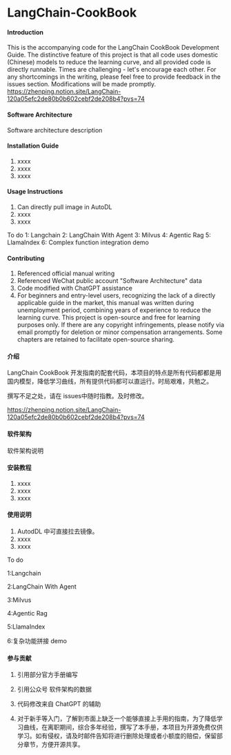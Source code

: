 # LangChain-CookBook 

#### Introduction
This is the accompanying code for the LangChain CookBook Development Guide. The distinctive feature of this project is that all code uses domestic (Chinese) models to reduce the learning curve, and all provided code is directly runnable. Times are challenging - let's encourage each other.
For any shortcomings in the writing, please feel free to provide feedback in the issues section. Modifications will be made promptly.
https://zhenping.notion.site/LangChain-120a05efc2de80b0b602cebf2de208b4?pvs=74

#### Software Architecture
Software architecture description

#### Installation Guide
1. xxxx
2. xxxx
3. xxxx

#### Usage Instructions
1. Can directly pull image in AutoDL
2. xxxx
3. xxxx

To do
1: Langchain
2: LangChain With Agent
3: Milvus
4: Agentic Rag
5: LlamaIndex
6: Complex function integration demo

#### Contributing
1. Referenced official manual writing
2. Referenced WeChat public account "Software Architecture" data
3. Code modified with ChatGPT assistance
4. For beginners and entry-level users, recognizing the lack of a directly applicable guide in the market, this manual was written during unemployment period, combining years of experience to reduce the learning curve. This project is open-source and free for learning purposes only. If there are any copyright infringements, please notify via email promptly for deletion or minor compensation arrangements. Some chapters are retained to facilitate open-source sharing.


#### 介绍
LangChain CookBook 开发指南的配套代码，本项目的特点是所有代码都都是用国内模型，降低学习曲线，所有提供代码都可以直运行。时局艰难，共勉之。

撰写不足之处，请在 issues中随时指教。及时修改。

https://zhenping.notion.site/LangChain-120a05efc2de80b0b602cebf2de208b4?pvs=74


#### 软件架构
软件架构说明


#### 安装教程

1.  xxxx
2.  xxxx
3.  xxxx

#### 使用说明

1.  AutodDL 中可直接拉去镜像。
2.  xxxx
3.  xxxx

To do

1:Langchain 

2:LangChain With Agent

3:Milvus

4:Agentic Rag

5:LlamaIndex

6:复杂功能拼接 demo

#### 参与贡献

1.  引用部分官方手册编写

2.  引用公众号 软件架构的数据

3.  代码修改来自 ChatGPT 的辅助

4.  对于新手等入门，了解到市面上缺乏一个能够直接上手用的指南，为了降低学习曲线，在离职期间，综合多年经验，撰写了本手册，本项目为开源免费仅供学习。如有侵权，请及时邮件告知将进行删除处理或者小额度的赔偿，保留部分章节，方便开源共享。




